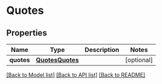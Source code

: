 # Quotes

## Properties
Name | Type | Description | Notes
------------ | ------------- | ------------- | -------------
**quotes** | [**QuotesQuotes**](QuotesQuotes.md) |  | [optional] 

[[Back to Model list]](../README.md#documentation-for-models) [[Back to API list]](../README.md#documentation-for-api-endpoints) [[Back to README]](../README.md)


